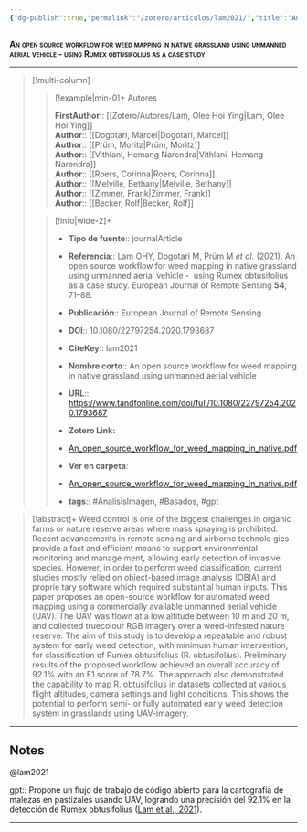 ```yaml
---
{"dg-publish":true,"permalink":"/zotero/articulos/lam2021/","title":"An open source workflow for weed mapping in native grassland using unmanned aerial vehicle -  using Rumex obtusifolius as a case study","tags":["#zotero"]}
---
```



<span style="font-variant:small-caps; font-weight: bold;">An open source workflow for weed mapping in native grassland using unmanned aerial vehicle -  using Rumex obtusifolius as a case study</span>

---


> [!multi-column]
>
>> [!example|min-0]+ Autores
>> 
>> **FirstAuthor**:: [[Zotero/Autores/Lam, Olee Hoi Ying\|Lam, Olee Hoi Ying]]  
>> **Author**:: [[Dogotari, Marcel\|Dogotari, Marcel]]  
>> **Author**:: [[Prüm, Moritz\|Prüm, Moritz]]  
>> **Author**:: [[Vithlani, Hemang Narendra\|Vithlani, Hemang Narendra]]  
>> **Author**:: [[Roers, Corinna\|Roers, Corinna]]  
>> **Author**:: [[Melville, Bethany\|Melville, Bethany]]  
>> **Author**:: [[Zimmer, Frank\|Zimmer, Frank]]  
>> **Author**:: [[Becker, Rolf\|Becker, Rolf]]  
 >
>
>> [!info|wide-2]+
>>
>> - **Tipo de fuente**:: journalArticle
>> - **Referencia**:: Lam OHY, Dogotari M, Prüm M _et al._ (2021). An open source workflow for weed mapping in native grassland using unmanned aerial vehicle -  using Rumex obtusifolius as a case study. European Journal of Remote Sensing **54**, 71–88.
>> - **Publicación**:: European Journal of Remote Sensing
>> - **DOI**:: 10.1080/22797254.2020.1793687
>> - **CiteKey**:: lam2021
>> - **Nombre corto**:: An open source workflow for weed mapping in native grassland using unmanned aerial vehicle
>> - **URL**:: https://www.tandfonline.com/doi/full/10.1080/22797254.2020.1793687
>> - **Zotero Link:** 
>> - [An_open_source_workflow_for_weed_mapping_in_native.pdf](zotero://select/library/items/4RK9Q5MZ)
>>
>> - **Ver en carpeta**: 
>> - [An_open_source_workflow_for_weed_mapping_in_native.pdf](file://J:\OneDrive\Articulos\An_open_source_workflow_for_weed_mapping_in_native.pdf)
>> - **tags**:: #AnalisisImagen, #Basados, #gpt



> [!abstract]+ 
>Weed control is one of the biggest challenges in organic farms or nature reserve areas where mass spraying is prohibited. Recent advancements in remote sensing and airborne technolo­ gies provide a fast and efficient means to support environmental monitoring and manage­ ment, allowing early detection of invasive species. However, in order to perform weed classification, current studies mostly relied on object-based image analysis (OBIA) and proprie­ tary software which required substantial human inputs. This paper proposes an open-source workflow for automated weed mapping using a commercially available unmanned aerial vehicle (UAV). The UAV was flown at a low altitude between 10 m and 20 m, and collected truecolour RGB imagery over a weed-infested nature reserve. The aim of this study is to develop a repeatable and robust system for early weed detection, with minimum human intervention, for classification of Rumex obtusifolius (R. obtusifolius). Preliminary results of the proposed workflow achieved an overall accuracy of 92.1% with an F1 score of 78.7%. The approach also demonstrated the capability to map R. obtusifolius in datasets collected at various flight altitudes, camera settings and light conditions. This shows the potential to perform semi- or fully automated early weed detection system in grasslands using UAV-imagery.


--- 

## Notes

@lam2021

gpt:: Propone un flujo de trabajo de código abierto para la cartografía de malezas en pastizales usando UAV, logrando una precisión del 92.1% en la detección de Rumex obtusifolius ([Lam et al., 2021](zotero://select/library/items/WTU4UDCB)).






---







